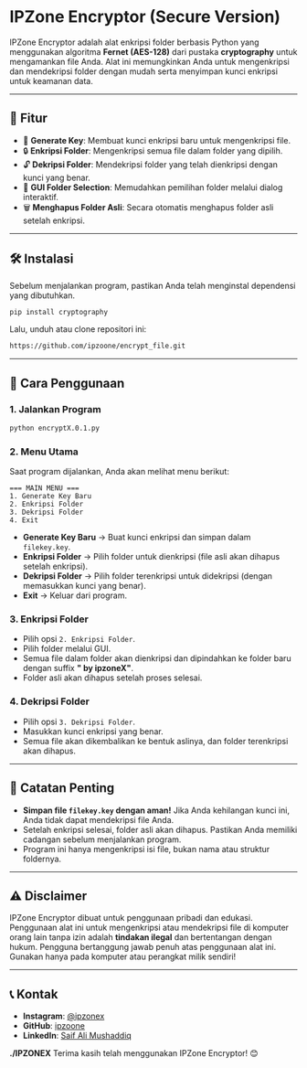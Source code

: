 # IPZone Encryptor (Secure Version)

IPZone Encryptor adalah alat enkripsi folder berbasis Python yang menggunakan algoritma **Fernet (AES-128)** dari pustaka **cryptography** untuk mengamankan file Anda. Alat ini memungkinkan Anda untuk mengenkripsi dan mendekripsi folder dengan mudah serta menyimpan kunci enkripsi untuk keamanan data.

---

## 🚀 Fitur
- 🔑 **Generate Key**: Membuat kunci enkripsi baru untuk mengenkripsi file.
- 🔒 **Enkripsi Folder**: Mengenkripsi semua file dalam folder yang dipilih.
- 🔓 **Dekripsi Folder**: Mendekripsi folder yang telah dienkripsi dengan kunci yang benar.
- 📂 **GUI Folder Selection**: Memudahkan pemilihan folder melalui dialog interaktif.
- 🗑️ **Menghapus Folder Asli**: Secara otomatis menghapus folder asli setelah enkripsi.

---

## 🛠️ Instalasi
Sebelum menjalankan program, pastikan Anda telah menginstal dependensi yang dibutuhkan.

```sh
pip install cryptography
```

Lalu, unduh atau clone repositori ini:

```sh
https://github.com/ipzoone/encrypt_file.git
```

---

## 🔧 Cara Penggunaan

### 1. Jalankan Program
```sh
python encryptX.0.1.py
```

### 2. Menu Utama
Saat program dijalankan, Anda akan melihat menu berikut:
```
=== MAIN MENU ===
1. Generate Key Baru
2. Enkripsi Folder
3. Dekripsi Folder
4. Exit
```

- **Generate Key Baru** → Buat kunci enkripsi dan simpan dalam `filekey.key`.
- **Enkripsi Folder** → Pilih folder untuk dienkripsi (file asli akan dihapus setelah enkripsi).
- **Dekripsi Folder** → Pilih folder terenkripsi untuk didekripsi (dengan memasukkan kunci yang benar).
- **Exit** → Keluar dari program.

### 3. Enkripsi Folder
- Pilih opsi `2. Enkripsi Folder`.
- Pilih folder melalui GUI.
- Semua file dalam folder akan dienkripsi dan dipindahkan ke folder baru dengan suffix **" by ipzoneX"**.
- Folder asli akan dihapus setelah proses selesai.

### 4. Dekripsi Folder
- Pilih opsi `3. Dekripsi Folder`.
- Masukkan kunci enkripsi yang benar.
- Semua file akan dikembalikan ke bentuk aslinya, dan folder terenkripsi akan dihapus.

---

## 📌 Catatan Penting
- **Simpan file `filekey.key` dengan aman!** Jika Anda kehilangan kunci ini, Anda tidak dapat mendekripsi file Anda.
- Setelah enkripsi selesai, folder asli akan dihapus. Pastikan Anda memiliki cadangan sebelum menjalankan program.
- Program ini hanya mengenkripsi isi file, bukan nama atau struktur foldernya.

---

## ⚠️ Disclaimer
IPZone Encryptor dibuat untuk penggunaan pribadi dan edukasi. Penggunaan alat ini untuk mengenkripsi atau mendekripsi file di komputer orang lain tanpa izin adalah **tindakan ilegal** dan bertentangan dengan hukum. Pengguna bertanggung jawab penuh atas penggunaan alat ini. Gunakan hanya pada komputer atau perangkat milik sendiri!

---

## 📞 Kontak
- **Instagram**: [@ipzonex](https://instagram.com/ipzonex)
- **GitHub**: [ipzoone](https://github.com/ipzoone)
- **LinkedIn**: [Saif Ali Mushaddiq](https://linkedin.com/in/saif-ali-mushaddiq)

**./IPZONEX** Terima kasih telah menggunakan IPZone Encryptor! 😊

